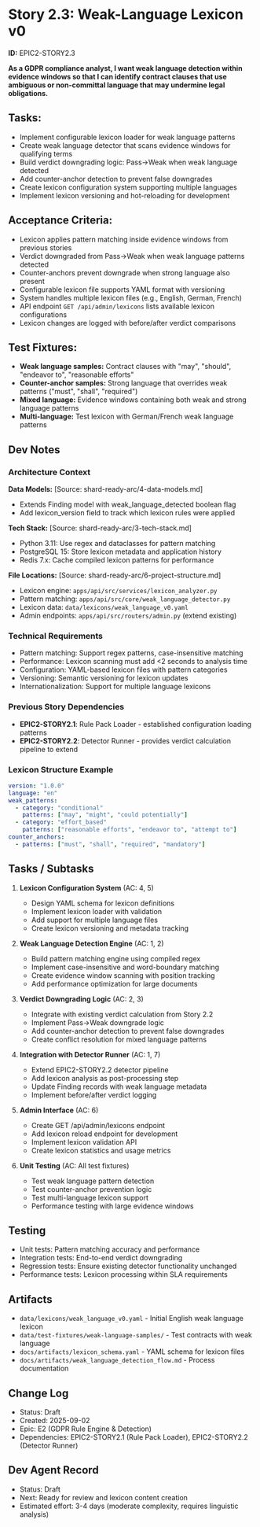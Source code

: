 # Story 2.3: Weak-Language Lexicon v0

**ID:** EPIC2-STORY2.3

**As a GDPR compliance analyst, I want weak language detection within evidence windows so that I can identify contract clauses that use ambiguous or non-committal language that may undermine legal obligations.**

## Tasks:
* Implement configurable lexicon loader for weak language patterns
* Create weak language detector that scans evidence windows for qualifying terms
* Build verdict downgrading logic: Pass→Weak when weak language detected
* Add counter-anchor detection to prevent false downgrades
* Create lexicon configuration system supporting multiple languages
* Implement lexicon versioning and hot-reloading for development

## Acceptance Criteria:
* Lexicon applies pattern matching inside evidence windows from previous stories
* Verdict downgraded from Pass→Weak when weak language patterns detected
* Counter-anchors prevent downgrade when strong language also present
* Configurable lexicon file supports YAML format with versioning
* System handles multiple lexicon files (e.g., English, German, French)
* API endpoint `GET /api/admin/lexicons` lists available lexicon configurations
* Lexicon changes are logged with before/after verdict comparisons

## Test Fixtures:
* **Weak language samples:** Contract clauses with "may", "should", "endeavor to", "reasonable efforts"
* **Counter-anchor samples:** Strong language that overrides weak patterns ("must", "shall", "required")
* **Mixed language:** Evidence windows containing both weak and strong language patterns
* **Multi-language:** Test lexicon with German/French weak language patterns

## Dev Notes

### Architecture Context
**Data Models:** [Source: shard-ready-arc/4-data-models.md]
- Extends Finding model with weak_language_detected boolean flag
- Add lexicon_version field to track which lexicon rules were applied

**Tech Stack:** [Source: shard-ready-arc/3-tech-stack.md]
- Python 3.11: Use regex and dataclasses for pattern matching
- PostgreSQL 15: Store lexicon metadata and application history
- Redis 7.x: Cache compiled lexicon patterns for performance

**File Locations:** [Source: shard-ready-arc/6-project-structure.md]
- Lexicon engine: `apps/api/src/services/lexicon_analyzer.py`
- Pattern matching: `apps/api/src/core/weak_language_detector.py`
- Lexicon data: `data/lexicons/weak_language_v0.yaml`
- Admin endpoints: `apps/api/src/routers/admin.py` (extend existing)

### Technical Requirements
- Pattern matching: Support regex patterns, case-insensitive matching
- Performance: Lexicon scanning must add <2 seconds to analysis time
- Configuration: YAML-based lexicon files with pattern categories
- Versioning: Semantic versioning for lexicon updates
- Internationalization: Support for multiple language lexicons

### Previous Story Dependencies
- **EPIC2-STORY2.1**: Rule Pack Loader - established configuration loading patterns
- **EPIC2-STORY2.2**: Detector Runner - provides verdict calculation pipeline to extend

### Lexicon Structure Example
```yaml
version: "1.0.0"
language: "en"
weak_patterns:
  - category: "conditional"
    patterns: ["may", "might", "could potentially"]
  - category: "effort_based" 
    patterns: ["reasonable efforts", "endeavor to", "attempt to"]
counter_anchors:
  - patterns: ["must", "shall", "required", "mandatory"]
```

## Tasks / Subtasks

1. **Lexicon Configuration System** (AC: 4, 5)
   - Design YAML schema for lexicon definitions
   - Implement lexicon loader with validation
   - Add support for multiple language files
   - Create lexicon versioning and metadata tracking

2. **Weak Language Detection Engine** (AC: 1, 2)
   - Build pattern matching engine using compiled regex
   - Implement case-insensitive and word-boundary matching
   - Create evidence window scanning with position tracking
   - Add performance optimization for large documents

3. **Verdict Downgrading Logic** (AC: 2, 3)
   - Integrate with existing verdict calculation from Story 2.2
   - Implement Pass→Weak downgrade logic
   - Add counter-anchor detection to prevent false downgrades
   - Create conflict resolution for mixed language patterns

4. **Integration with Detector Runner** (AC: 1, 7)
   - Extend EPIC2-STORY2.2 detector pipeline
   - Add lexicon analysis as post-processing step
   - Update Finding records with weak language metadata
   - Implement before/after verdict logging

5. **Admin Interface** (AC: 6)
   - Create GET /api/admin/lexicons endpoint
   - Add lexicon reload endpoint for development
   - Implement lexicon validation API
   - Create lexicon statistics and usage metrics

6. **Unit Testing** (AC: All test fixtures)
   - Test weak language pattern detection
   - Test counter-anchor prevention logic
   - Test multi-language lexicon support
   - Performance testing with large evidence windows

## Testing
- Unit tests: Pattern matching accuracy and performance
- Integration tests: End-to-end verdict downgrading
- Regression tests: Ensure existing detector functionality unchanged
- Performance tests: Lexicon processing within SLA requirements

## Artifacts
* `data/lexicons/weak_language_v0.yaml` - Initial English weak language lexicon
* `data/test-fixtures/weak-language-samples/` - Test contracts with weak language
* `docs/artifacts/lexicon_schema.yaml` - YAML schema for lexicon files
* `docs/artifacts/weak_language_detection_flow.md` - Process documentation

## Change Log
- Status: Draft
- Created: 2025-09-02
- Epic: E2 (GDPR Rule Engine & Detection)
- Dependencies: EPIC2-STORY2.1 (Rule Pack Loader), EPIC2-STORY2.2 (Detector Runner)

## Dev Agent Record
- Status: Draft
- Next: Ready for review and lexicon content creation
- Estimated effort: 3-4 days (moderate complexity, requires linguistic analysis)
